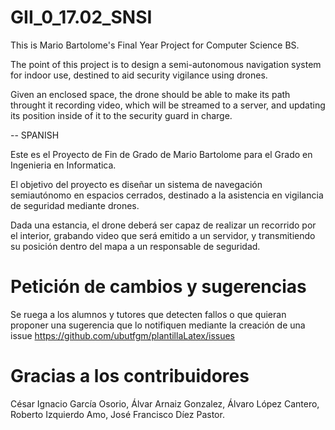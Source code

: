 # GII_0_17.02_SNSI

This is Mario Bartolome's Final Year Project for Computer Science BS. 

The point of this project is to design a semi-autonomous navigation system for indoor use,
destined to aid security vigilance using drones. 

Given an enclosed space, the drone should be able to make its path throught it recording video,
which will be streamed to a server, and updating its position inside of it to the security guard in charge. 

--
SPANISH 

Este es el Proyecto de Fin de Grado de Mario Bartolome para el Grado en Ingenieria en Informatica.

El objetivo del proyecto es diseñar un sistema de navegación semiautónomo en espacios cerrados, 
destinado a la asistencia en vigilancia de seguridad mediante drones. 

Dada una estancia, el drone deberá ser capaz de realizar un recorrido por el interior, grabando video 
que será emitido a un servidor, y transmitiendo su posición dentro del mapa a un responsable de seguridad.

# Petición de cambios y sugerencias

Se ruega a los alumnos y tutores que detecten fallos o que quieran proponer una sugerencia que lo notifiquen mediante la creación de una issue https://github.com/ubutfgm/plantillaLatex/issues

# Gracias a los contribuidores
César Ignacio García Osorio, Álvar Arnaiz Gonzalez, Álvaro López Cantero, Roberto Izquierdo Amo, José Francisco Díez Pastor.


